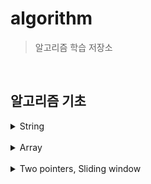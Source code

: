 # algorithm
> 알고리즘 학습 저장소

<br>

## 알고리즘 기초

<details>
<summary>String</summary>

- [대소문자 변환](basic/string/case_conversion/Main.java)
- [문자 찾기](basic/string/find_char/Main.java)
- [문장 속 단어](basic/string/words_in_sentence/Main.java)
- [단어 뒤집기](basic/string/word_flip/Main.java)
- [특정 문자 뒤집기](basic/string/word_flip_specific/Main.java)
- [중복문자 제거](basic/string/중복문자제거/Main.java)
- [회문문자열](basic/string/회문문자열/Main.java)
- [숫자만 추출](basic/string/숫자만_추출/Main.java)
- [가장 짧은 문자거리](basic/string/문자거리/Main.java)
- [문자열 압축](basic/string/문자열압축/Main.java)
- [암호](basic/string/암호/Main.java)

</details>

<br>

<details>
<summary>Array</summary>

- [큰 수 출력하기](basic/array/큰수출력하기/Main.java)
- [보이는 학생](basic/array/보이는학생/Main.java)
- [가위바위보](basic/array/가위바위보/Main.java)
- [피보나치 수열](basic/array/피보나치수열/Main.java)
- [에라토스테네스 체](basic/array/에라토스테네스_체/Main.java)
- [뒤집은 소수](basic/array/뒤집은소수/Main.java)
- [등수 구하기](basic/array/등수구하기/Main.java)
- [점수 계산](basic/array/점수계산/Main.java)
- [격자판 최대 합](basic/array/격자판최대합/Main.java)
- [봉우리 구하기](basic/array/봉우리/Main.java)
- [임시 반장 구하기](basic/array/임시반장/Main.java)
</details>

<br>

<details>
<summary>Two pointers, Sliding window</summary>
- [두 배열 합치기](basic/twoPointer/두배열합치기/Main.java)
- [공통 원소 구하기](basic/twoPointer//Main.java)


</details>
